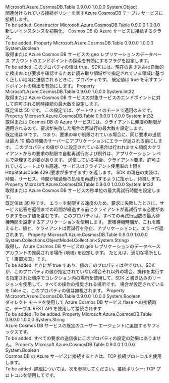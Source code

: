 <Type Name="TableConnectionPolicy" FullName="Microsoft.Azure.CosmosDB.Table.TableConnectionPolicy">
  <TypeSignature Language="C#" Value="public sealed class TableConnectionPolicy" />
  <TypeSignature Language="ILAsm" Value=".class public auto ansi sealed beforefieldinit TableConnectionPolicy extends System.Object" />
  <TypeSignature Language="DocId" Value="T:Microsoft.Azure.CosmosDB.Table.TableConnectionPolicy" />
  <TypeSignature Language="VB.NET" Value="Public NotInheritable Class TableConnectionPolicy" />
  <TypeSignature Language="F#" Value="type TableConnectionPolicy = class" />
  <AssemblyInfo>
    <AssemblyName>Microsoft.Azure.CosmosDB.Table</AssemblyName>
    <AssemblyVersion>0.9.0.0</AssemblyVersion>
    <AssemblyVersion>1.0.0.0</AssemblyVersion>
  </AssemblyInfo>
  <Base>
    <BaseTypeName>System.Object</BaseTypeName>
  </Base>
  <Interfaces />
  <Docs>
    <summary>
            関連付けられている接続ポリシーを表す<see cref="T:Microsoft.Azure.CosmosDB.Table.CloudTable" />Azure CosmosDB テーブル サービスに接続します。
            </summary>
    <remarks>To be added.</remarks>
  </Docs>
  <Members>
    <Member MemberName=".ctor">
      <MemberSignature Language="C#" Value="public TableConnectionPolicy ();" />
      <MemberSignature Language="ILAsm" Value=".method public hidebysig specialname rtspecialname instance void .ctor() cil managed" />
      <MemberSignature Language="DocId" Value="M:Microsoft.Azure.CosmosDB.Table.TableConnectionPolicy.#ctor" />
      <MemberSignature Language="VB.NET" Value="Public Sub New ()" />
      <MemberType>Constructor</MemberType>
      <AssemblyInfo>
        <AssemblyName>Microsoft.Azure.CosmosDB.Table</AssemblyName>
        <AssemblyVersion>0.9.0.0</AssemblyVersion>
        <AssemblyVersion>1.0.0.0</AssemblyVersion>
      </AssemblyInfo>
      <Parameters />
      <Docs>
        <summary>
            新しいインスタンスを初期化、 <see cref="T:Microsoft.Azure.CosmosDB.Table.TableConnectionPolicy" /> Cosmos DB の Azure サービスに接続するクラス。
            </summary>
        <remarks>To be added.</remarks>
      </Docs>
    </Member>
    <Member MemberName="EnableEndpointDiscovery">
      <MemberSignature Language="C#" Value="public bool EnableEndpointDiscovery { get; set; }" />
      <MemberSignature Language="ILAsm" Value=".property instance bool EnableEndpointDiscovery" />
      <MemberSignature Language="DocId" Value="P:Microsoft.Azure.CosmosDB.Table.TableConnectionPolicy.EnableEndpointDiscovery" />
      <MemberSignature Language="VB.NET" Value="Public Property EnableEndpointDiscovery As Boolean" />
      <MemberSignature Language="F#" Value="member this.EnableEndpointDiscovery : bool with get, set" Usage="Microsoft.Azure.CosmosDB.Table.TableConnectionPolicy.EnableEndpointDiscovery" />
      <MemberType>Property</MemberType>
      <AssemblyInfo>
        <AssemblyName>Microsoft.Azure.CosmosDB.Table</AssemblyName>
        <AssemblyVersion>0.9.0.0</AssemblyVersion>
        <AssemblyVersion>1.0.0.0</AssemblyVersion>
      </AssemblyInfo>
      <ReturnValue>
        <ReturnType>System.Boolean</ReturnType>
      </ReturnValue>
      <Docs>
        <summary>
            取得または Azure Cosmos DB サービスの geo レプリケーションのデータベース アカウントのエンドポイントの探索を有効にするフラグを設定します。
            </summary>
        <value>To be added.</value>
        <remarks>
            このプロパティの値は true、SDK には、現在の書き込みは自動的に検出および要求を確認するために読み取り領域がで指定されている領域に基づく正しい地域に送信されるときに、<see cref="P:Microsoft.Azure.CosmosDB.Table.TableConnectionPolicy.PreferredLocations" />プロパティです。
            <value>既定値は true を示すエンドポイントの検出を有効にします。</value></remarks>
      </Docs>
    </Member>
    <Member MemberName="MaxConnectionLimit">
      <MemberSignature Language="C#" Value="public int MaxConnectionLimit { get; set; }" />
      <MemberSignature Language="ILAsm" Value=".property instance int32 MaxConnectionLimit" />
      <MemberSignature Language="DocId" Value="P:Microsoft.Azure.CosmosDB.Table.TableConnectionPolicy.MaxConnectionLimit" />
      <MemberSignature Language="VB.NET" Value="Public Property MaxConnectionLimit As Integer" />
      <MemberSignature Language="F#" Value="member this.MaxConnectionLimit : int with get, set" Usage="Microsoft.Azure.CosmosDB.Table.TableConnectionPolicy.MaxConnectionLimit" />
      <MemberType>Property</MemberType>
      <AssemblyInfo>
        <AssemblyName>Microsoft.Azure.CosmosDB.Table</AssemblyName>
        <AssemblyVersion>0.9.0.0</AssemblyVersion>
        <AssemblyVersion>1.0.0.0</AssemblyVersion>
      </AssemblyInfo>
      <ReturnValue>
        <ReturnType>System.Int32</ReturnType>
      </ReturnValue>
      <Docs>
        <summary>
            取得または Azure Cosmos DB サービスの対象サービスのエンドポイントに対して許可される同時接続の最大数を設定します。
            </summary>
        <value>既定値は 50 です。</value>
        <remarks>
            この設定では、ゲートウェイのモードで適用のみです。
            </remarks>
      </Docs>
    </Member>
    <Member MemberName="MaxRetryAttemptsOnThrottledRequests">
      <MemberSignature Language="C#" Value="public int MaxRetryAttemptsOnThrottledRequests { get; set; }" />
      <MemberSignature Language="ILAsm" Value=".property instance int32 MaxRetryAttemptsOnThrottledRequests" />
      <MemberSignature Language="DocId" Value="P:Microsoft.Azure.CosmosDB.Table.TableConnectionPolicy.MaxRetryAttemptsOnThrottledRequests" />
      <MemberSignature Language="VB.NET" Value="Public Property MaxRetryAttemptsOnThrottledRequests As Integer" />
      <MemberSignature Language="F#" Value="member this.MaxRetryAttemptsOnThrottledRequests : int with get, set" Usage="Microsoft.Azure.CosmosDB.Table.TableConnectionPolicy.MaxRetryAttemptsOnThrottledRequests" />
      <MemberType>Property</MemberType>
      <AssemblyInfo>
        <AssemblyName>Microsoft.Azure.CosmosDB.Table</AssemblyName>
        <AssemblyVersion>0.9.0.0</AssemblyVersion>
        <AssemblyVersion>1.0.0.0</AssemblyVersion>
      </AssemblyInfo>
      <ReturnValue>
        <ReturnType>System.Int32</ReturnType>
      </ReturnValue>
      <Docs>
        <summary>
            取得または Cosmos DB の Azure サービスには、クライアントに頻度の制限が適用されるので、要求が失敗した場合の再試行の最大数を設定します。
            </summary>
        <value>
            既定値は 9 です。 つまり、要求の率が制限されている場合に、同じ要求の送信は最大 10 倍の時間のサーバーにアプリケーションにエラーが返される前にします。 このプロパティの値が 0 に設定されている場合は行われません頻度のクライアントからの要求の制限で自動再試行および例外は、アプリケーション レベルで処理する必要があります。 
            </value>
        <remarks>
          <para>
            送信している場合、クライアント要求、許可されているレートよりも高速、サービスはクライアント使用率の上限を HttpStatusCode 429 (要求が多すぎます) を返します。 SDK の現在の実装は、時間、サービス、時間が経過後の処理を再試行するように指示し、待機します。  
            </para>
        </remarks>
      </Docs>
    </Member>
    <Member MemberName="MaxRetryWaitTimeInSeconds">
      <MemberSignature Language="C#" Value="public int MaxRetryWaitTimeInSeconds { get; set; }" />
      <MemberSignature Language="ILAsm" Value=".property instance int32 MaxRetryWaitTimeInSeconds" />
      <MemberSignature Language="DocId" Value="P:Microsoft.Azure.CosmosDB.Table.TableConnectionPolicy.MaxRetryWaitTimeInSeconds" />
      <MemberSignature Language="VB.NET" Value="Public Property MaxRetryWaitTimeInSeconds As Integer" />
      <MemberSignature Language="F#" Value="member this.MaxRetryWaitTimeInSeconds : int with get, set" Usage="Microsoft.Azure.CosmosDB.Table.TableConnectionPolicy.MaxRetryWaitTimeInSeconds" />
      <MemberType>Property</MemberType>
      <AssemblyInfo>
        <AssemblyName>Microsoft.Azure.CosmosDB.Table</AssemblyName>
        <AssemblyVersion>0.9.0.0</AssemblyVersion>
        <AssemblyVersion>1.0.0.0</AssemblyVersion>
      </AssemblyInfo>
      <ReturnValue>
        <ReturnType>System.Int32</ReturnType>
      </ReturnValue>
      <Docs>
        <summary>
            取得または Azure Cosmos DB サービスの秒単位の最大再試行時間を設定します。
            </summary>
        <value>
            既定値は 30 秒です。 
            </value>
        <remarks>
          <para>
            エラーを制限する速度のため、要求に失敗したときに、サービス応答を返信までの時間が経過する前にクライアントが再試行する必要がありますを示す値を含むです。 このプロパティは、すべての再試行回数の最大待機時間を設定するアプリケーションを使用します。
            累積待機時間が、これを超えると、値と、クライアントは再試行を停止、アプリケーションに、エラーが返されます。
            </para>
        </remarks>
      </Docs>
    </Member>
    <Member MemberName="PreferredLocations">
      <MemberSignature Language="C#" Value="public System.Collections.ObjectModel.Collection&lt;string&gt; PreferredLocations { get; }" />
      <MemberSignature Language="ILAsm" Value=".property instance class System.Collections.ObjectModel.Collection`1&lt;string&gt; PreferredLocations" />
      <MemberSignature Language="DocId" Value="P:Microsoft.Azure.CosmosDB.Table.TableConnectionPolicy.PreferredLocations" />
      <MemberSignature Language="VB.NET" Value="Public ReadOnly Property PreferredLocations As Collection(Of String)" />
      <MemberSignature Language="F#" Value="member this.PreferredLocations : System.Collections.ObjectModel.Collection&lt;string&gt;" Usage="Microsoft.Azure.CosmosDB.Table.TableConnectionPolicy.PreferredLocations" />
      <MemberType>Property</MemberType>
      <AssemblyInfo>
        <AssemblyName>Microsoft.Azure.CosmosDB.Table</AssemblyName>
        <AssemblyVersion>0.9.0.0</AssemblyVersion>
        <AssemblyVersion>1.0.0.0</AssemblyVersion>
      </AssemblyInfo>
      <ReturnValue>
        <ReturnType>System.Collections.ObjectModel.Collection&lt;System.String&gt;</ReturnType>
      </ReturnValue>
      <Docs>
        <summary>
            取得し、Azure Cosmos DB サービスの geo レプリケーションのデータベース アカウントの推奨される場所 (地域) を設定します。 たとえば、適切な場所として「東部米国」です。
            </summary>
        <value>To be added.</value>
        <remarks>
          <para>
            ときに<see cref="P:Microsoft.Azure.CosmosDB.Table.TableConnectionPolicy.EnableEndpointDiscovery" />が true であり、値のこのプロパティは空でない、SDK が、このプロパティの値が指定されていない場合それ以外の場合、操作を実行する指定された順序でコレクション内の場所を使用して、SDK と書き込みのリージョンを使用して、すべての操作の推奨される場所です。
            </para>
          <para>
            場合<see cref="P:Microsoft.Azure.CosmosDB.Table.TableConnectionPolicy.EnableEndpointDiscovery" />が設定されているを false に、このプロパティの値は無視されます。 
            </para>
        </remarks>
      </Docs>
    </Member>
    <Member MemberName="UseDirectMode">
      <MemberSignature Language="C#" Value="public bool UseDirectMode { get; set; }" />
      <MemberSignature Language="ILAsm" Value=".property instance bool UseDirectMode" />
      <MemberSignature Language="DocId" Value="P:Microsoft.Azure.CosmosDB.Table.TableConnectionPolicy.UseDirectMode" />
      <MemberSignature Language="VB.NET" Value="Public Property UseDirectMode As Boolean" />
      <MemberSignature Language="F#" Value="member this.UseDirectMode : bool with get, set" Usage="Microsoft.Azure.CosmosDB.Table.TableConnectionPolicy.UseDirectMode" />
      <MemberType>Property</MemberType>
      <AssemblyInfo>
        <AssemblyName>Microsoft.Azure.CosmosDB.Table</AssemblyName>
        <AssemblyVersion>0.9.0.0</AssemblyVersion>
        <AssemblyVersion>1.0.0.0</AssemblyVersion>
      </AssemblyInfo>
      <ReturnValue>
        <ReturnType>System.Boolean</ReturnType>
      </ReturnValue>
      <Docs>
        <summary>
            ダイレクト モードを使用して Azure Cosmos DB サービス flase への接続時に、テーブル REST API を使用して接続されます 
            </summary>
        <value>To be added.</value>
        <remarks>To be added.</remarks>
      </Docs>
    </Member>
    <Member MemberName="UserAgentSuffix">
      <MemberSignature Language="C#" Value="public string UserAgentSuffix { get; set; }" />
      <MemberSignature Language="ILAsm" Value=".property instance string UserAgentSuffix" />
      <MemberSignature Language="DocId" Value="P:Microsoft.Azure.CosmosDB.Table.TableConnectionPolicy.UserAgentSuffix" />
      <MemberSignature Language="VB.NET" Value="Public Property UserAgentSuffix As String" />
      <MemberSignature Language="F#" Value="member this.UserAgentSuffix : string with get, set" Usage="Microsoft.Azure.CosmosDB.Table.TableConnectionPolicy.UserAgentSuffix" />
      <MemberType>Property</MemberType>
      <AssemblyInfo>
        <AssemblyName>Microsoft.Azure.CosmosDB.Table</AssemblyName>
        <AssemblyVersion>0.9.0.0</AssemblyVersion>
        <AssemblyVersion>1.0.0.0</AssemblyVersion>
      </AssemblyInfo>
      <ReturnValue>
        <ReturnType>System.String</ReturnType>
      </ReturnValue>
      <Docs>
        <summary>
            Azure Cosmos DB サービスの既定のユーザー エージェントに追加するサフィックスです。
            </summary>
        <value>To be added.</value>
        <remarks>
            すべての要求の送信後にこのプロパティの設定の効果はありません。
            </remarks>
      </Docs>
    </Member>
    <Member MemberName="UseTcpProtocol">
      <MemberSignature Language="C#" Value="public bool UseTcpProtocol { get; set; }" />
      <MemberSignature Language="ILAsm" Value=".property instance bool UseTcpProtocol" />
      <MemberSignature Language="DocId" Value="P:Microsoft.Azure.CosmosDB.Table.TableConnectionPolicy.UseTcpProtocol" />
      <MemberSignature Language="VB.NET" Value="Public Property UseTcpProtocol As Boolean" />
      <MemberSignature Language="F#" Value="member this.UseTcpProtocol : bool with get, set" Usage="Microsoft.Azure.CosmosDB.Table.TableConnectionPolicy.UseTcpProtocol" />
      <MemberType>Property</MemberType>
      <AssemblyInfo>
        <AssemblyName>Microsoft.Azure.CosmosDB.Table</AssemblyName>
        <AssemblyVersion>0.9.0.0</AssemblyVersion>
        <AssemblyVersion>1.0.0.0</AssemblyVersion>
      </AssemblyInfo>
      <ReturnValue>
        <ReturnType>System.Boolean</ReturnType>
      </ReturnValue>
      <Docs>
        <summary>
            Cosmos DB の Azure サービスに接続するときは、TCP 接続プロトコルを使用します。
            </summary>
        <value>To be added.</value>
        <remarks>
            詳細については、次を参照してください。<see href="https://docs.microsoft.com/en-us/azure/documentdb/documentdb-performance-tips#use-tcp">接続ポリシー: TCP プロトコルを使用して</see>です。
            </remarks>
      </Docs>
    </Member>
  </Members>
</Type>